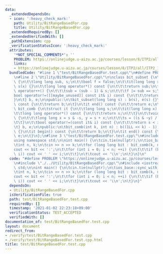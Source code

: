 ```yaml
---
data:
  _extendedDependsOn:
  - icon: ':heavy_check_mark:'
    path: Utility/BitRangeBasedFor.cpp
    title: Utility/BitRangeBasedFor.cpp
  _extendedRequiredBy: []
  _extendedVerifiedWith: []
  _pathExtension: cpp
  _verificationStatusIcon: ':heavy_check_mark:'
  attributes:
    '*NOT_SPECIAL_COMMENTS*': ''
    PROBLEM: https://onlinejudge.u-aizu.ac.jp/courses/lesson/8/ITP2/all/ITP2_11_D
    links:
    - https://onlinejudge.u-aizu.ac.jp/courses/lesson/8/ITP2/all/ITP2_11_D
  bundledCode: "#line 1 \"test/BitRangeBasedFor.test.cpp\"\n#define PROBLEM \"https://onlinejudge.u-aizu.ac.jp/courses/lesson/8/ITP2/all/ITP2_11_D\"\
    \n#line 2 \"Utility/BitRangeBasedFor.cpp\"\n\nclass bit_subset {\n\tstruct it\
    \ {\n\t\tlong long sub, s;\n\t\tbool f = false;\n\t\tit(long long x) : sub(x),\
    \ s(x) {}\n\t\tlong long operator*() const {\n\t\t\treturn sub;\n\t\t}\n\t\tvoid\
    \ operator++() {\n\t\t\tsub = (sub - 1) & s;\n\t\t\tf |= sub == s;\n\t\t}\n\t\t\
    bool operator!=([[maybe_unused]] const it& i) const {\n\t\t\treturn !f;\n\t\t\
    }\n\t} b, e;\n\npublic:\n\tbit_subset(long long s) : b(s), e(s) {}\n\tit begin()\
    \ const {\n\t\treturn b;\n\t}\n\tit end() const {\n\t\treturn e;\n\t}\n};\nclass\
    \ bit_comb {\n\tstruct it {\n\t\tlong long s;\n\t\tit(long long x) : s(x) {}\n\
    \t\tlong long operator*() const {\n\t\t\treturn s;\n\t\t}\n\t\tvoid operator++()\
    \ {\n\t\t\tlong long x = s & -s, y = s + x;\n\t\t\ts = ((s & ~y) / x >> 1) | y;\n\
    \t\t}\n\t\tbool operator!=(const it& i) const {\n\t\t\treturn s < i.s;\n\t\t}\n\
    \t} b, e;\n\npublic:\n\tbit_comb(int k, int n) : b((1LL << k) - 1), e(1LL << n)\
    \ {}\n\tit begin() const {\n\t\treturn b;\n\t}\n\tit end() const {\n\t\treturn\
    \ e;\n\t}\n};\n#line 3 \"test/BitRangeBasedFor.test.cpp\"\n#include <iostream>\n\
    using namespace std;\n\nint main() {\n\tcin.tie(nullptr);\n\tios_base::sync_with_stdio(false);\n\
    \tint n, k;\n\tcin >> n >> k;\n\tfor (long long bit : bit_comb(k, n)) {\n\t\t\
    cout << bit << ':';\n\t\tfor (int i = 0; i < n; ++i) {\n\t\t\tif (bit & (1 <<\
    \ i)) cout << ' ' << i;\n\t\t}\n\t\tcout << '\\n';\n\t}\n}\n"
  code: "#define PROBLEM \"https://onlinejudge.u-aizu.ac.jp/courses/lesson/8/ITP2/all/ITP2_11_D\"\
    \n#include \"./../Utility/BitRangeBasedFor.cpp\"\n#include <iostream>\nusing namespace\
    \ std;\n\nint main() {\n\tcin.tie(nullptr);\n\tios_base::sync_with_stdio(false);\n\
    \tint n, k;\n\tcin >> n >> k;\n\tfor (long long bit : bit_comb(k, n)) {\n\t\t\
    cout << bit << ':';\n\t\tfor (int i = 0; i < n; ++i) {\n\t\t\tif (bit & (1 <<\
    \ i)) cout << ' ' << i;\n\t\t}\n\t\tcout << '\\n';\n\t}\n}"
  dependsOn:
  - Utility/BitRangeBasedFor.cpp
  isVerificationFile: true
  path: test/BitRangeBasedFor.test.cpp
  requiredBy: []
  timestamp: '2021-01-02 22:23:18+09:00'
  verificationStatus: TEST_ACCEPTED
  verifiedWith: []
documentation_of: test/BitRangeBasedFor.test.cpp
layout: document
redirect_from:
- /verify/test/BitRangeBasedFor.test.cpp
- /verify/test/BitRangeBasedFor.test.cpp.html
title: test/BitRangeBasedFor.test.cpp
---
```


